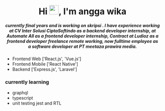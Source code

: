  <h1 align="center">Hi <img src="https://raw.githubusercontent.com/MartinHeinz/MartinHeinz/master/wave.gif" width="30px">, I'm angga wika</h1>

<h5 align="center">currently final years and is working on skripsi . I have experience working at CV Inter Solusi CiptaSoftindo as a backend developer internship, at Automate All as a frontend developer internship, Contract at Ludioz as a frontend developer freelance remote working, now fulltime employee as a software developer at PT meetaza prawira media.</h5>

- Frontend Web ['React.js', 'Vue.js']
- Frontend Mobile ['React Native']
- Backend ['Express.js', 'Laravel']

### currently learning
- graphql
- typescript
- unit testing jest and RTL
